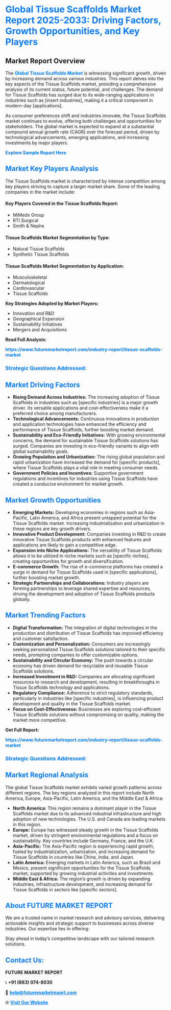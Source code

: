 <h1 style="color: #007BFF;">Global Tissue Scaffolds Market Report 2025-2033: Driving Factors, Growth Opportunities, and Key Players</h1>

<section id="overview">
<h2>Market Report Overview</h2>
<p>The <a href="https://www.futuremarketreport.com/industry-report/tissue-scaffolds-market" style="color: #007BFF; text-decoration: none;"><strong>Global Tissue Scaffolds Market</strong></a> is witnessing significant growth, driven by increasing demand across various industries. This report delves into the key aspects of the Tissue Scaffolds market, providing a comprehensive analysis of its current status, future potential, and challenges. The demand for Tissue Scaffolds has surged due to its wide-ranging applications in industries such as [insert industries], making it a critical component in modern-day [applications].</p>
<p>As consumer preferences shift and industries innovate, the Tissue Scaffolds market continues to evolve, offering both challenges and opportunities for stakeholders. The global market is expected to expand at a substantial compound annual growth rate (CAGR) over the forecast period, driven by technological advancements, emerging applications, and increasing investments by major players.</p>
</section>

<section id="overview">
<p><a href="https://www.futuremarketreport.com/request-sample/reportId=125139" style="color: #007BFF; text-decoration: none;"><strong>Explore Sample Report Here</strong></a></p>
</section>

<section id="key-players">
<h2 style="color: #007BFF;">Market Key Players Analysis</h2>
<p>The Tissue Scaffolds market is characterized by intense competition among key players striving to capture a larger market share. Some of the leading companies in the market include:</p>
<h4>Key Players Covered in the Tissue Scaffolds Report:</h4>
<ul><li>MiMedx Group</li><li>RTI Surgical</li><li>Smith &amp; Nephe</li></ul>
<h4>Tissue Scaffolds Market Segmentation by Type:</h4>
<ul><li>Natural Tissue Scaffolds</li><li>Synthetic Tissue Scaffolds</li></ul>

<h4>Tissue Scaffolds Market Segmentation by Application:</h4>
<ul><li>Musculoskeletal</li><li>Dermatological</li><li>Cardiovascular</li><li>Tissue Scaffolds</li></ul>
<p><strong>Key Strategies Adopted by Market Players:</strong></p>
<ul>
<li>Innovation and R&D</li>
<li>Geographical Expansion</li>
<li>Sustainability Initiatives</li>
<li>Mergers and Acquisitions</li>
</ul>
</section>

<section>
<p><strong>Read Full Analysis: </strong></p><a href="https://www.futuremarketreport.com/industry-report/tissue-scaffolds-market" style="color: #007BFF; text-decoration: none;"><strong>https://www.futuremarketreport.com/industry-report/tissue-scaffolds-market</strong></a>
<h3 style="color: #007BFF;">Strategic Questions Addressed:</h3>
</section>

<section id="driving-factors">
<h2 style="color: #007BFF;">Market Driving Factors</h2>
<ul>
<li><strong>Rising Demand Across Industries:</strong> The increasing adoption of Tissue Scaffolds in industries such as [specific industries] is a major growth driver. Its versatile applications and cost-effectiveness make it a preferred choice among manufacturers.</li>
<li><strong>Technological Advancements:</strong> Continuous innovations in production and application technologies have enhanced the efficiency and performance of Tissue Scaffolds, further boosting market demand.</li>
<li><strong>Sustainability and Eco-Friendly Initiatives:</strong> With growing environmental concerns, the demand for sustainable Tissue Scaffolds solutions has surged. Companies are investing in eco-friendly variants to align with global sustainability goals.</li>
<li><strong>Growing Population and Urbanization:</strong> The rising global population and rapid urbanization have increased the demand for [specific products], where Tissue Scaffolds plays a vital role in meeting consumer needs.</li>
<li><strong>Government Policies and Incentives:</strong> Supportive government regulations and incentives for industries using Tissue Scaffolds have created a conducive environment for market growth.</li>
</ul>
</section>

<section id="growth-opportunities">
<h2 style="color: #007BFF;">Market Growth Opportunities</h2>
<ul>
<li><strong>Emerging Markets:</strong> Developing economies in regions such as Asia-Pacific, Latin America, and Africa present untapped potential for the Tissue Scaffolds market. Increasing industrialization and urbanization in these regions are key growth drivers.</li>
<li><strong>Innovative Product Development:</strong> Companies investing in R&D to create innovative Tissue Scaffolds products with enhanced features and applications are likely to gain a competitive edge.</li>
<li><strong>Expansion into Niche Applications:</strong> The versatility of Tissue Scaffolds allows it to be utilized in niche markets such as [specific niches], creating opportunities for growth and diversification.</li>
<li><strong>E-commerce Growth:</strong> The rise of e-commerce platforms has created a surge in demand for Tissue Scaffolds used in [specific applications], further boosting market growth.</li>
<li><strong>Strategic Partnerships and Collaborations:</strong> Industry players are forming partnerships to leverage shared expertise and resources, driving the development and adoption of Tissue Scaffolds products globally.</li>
</ul>
</section>

<section id="trending-factors">
<h2 style="color: #007BFF;">Market Trending Factors</h2>
<ul>
<li><strong>Digital Transformation:</strong> The integration of digital technologies in the production and distribution of Tissue Scaffolds has improved efficiency and customer satisfaction.</li>
<li><strong>Customization and Personalization:</strong> Consumers are increasingly seeking personalized Tissue Scaffolds solutions tailored to their specific needs, prompting companies to offer customizable options.</li>
<li><strong>Sustainability and Circular Economy:</strong> The push towards a circular economy has driven demand for recyclable and reusable Tissue Scaffolds solutions.</li>
<li><strong>Increased Investment in R&D:</strong> Companies are allocating significant resources to research and development, resulting in breakthroughs in Tissue Scaffolds technology and applications.</li>
<li><strong>Regulatory Compliance:</strong> Adherence to strict regulatory standards, particularly in industries like [specific industries], is influencing product development and quality in the Tissue Scaffolds market.</li>
<li><strong>Focus on Cost-Effectiveness:</strong> Businesses are exploring cost-efficient Tissue Scaffolds solutions without compromising on quality, making the market more competitive.</li>
</ul>
</section>

<section>
<p><strong>Get Full Report: </strong></p><a href="https://www.futuremarketreport.com/industry-report/tissue-scaffolds-market" style="color: #007BFF; text-decoration: none;"><strong>https://www.futuremarketreport.com/industry-report/tissue-scaffolds-market</strong></a>
<h3 style="color: #007BFF;">Strategic Questions Addressed:</h3>
</section>


<section id="regional-analysis">
<h2 style="color: #007BFF;">Market Regional Analysis</h2>
<p>The global Tissue Scaffolds market exhibits varied growth patterns across different regions. The key regions analyzed in this report include North America, Europe, Asia-Pacific, Latin America, and the Middle East & Africa:</p>
<ul>
<li><strong>North America:</strong> This region remains a dominant player in the Tissue Scaffolds market due to its advanced industrial infrastructure and high adoption of new technologies. The U.S. and Canada are leading markets in this region.</li>
<li><strong>Europe:</strong> Europe has witnessed steady growth in the Tissue Scaffolds market, driven by stringent environmental regulations and a focus on sustainability. Key countries include Germany, France, and the U.K.</li>
<li><strong>Asia-Pacific:</strong> The Asia-Pacific region is experiencing rapid growth, fueled by industrialization, urbanization, and increasing demand for Tissue Scaffolds in countries like China, India, and Japan.</li>
<li><strong>Latin America:</strong> Emerging markets in Latin America, such as Brazil and Mexico, present significant opportunities for the Tissue Scaffolds market, supported by growing industrial activities and investments.</li>
<li><strong>Middle East & Africa:</strong> The region’s growth is driven by expanding industries, infrastructure development, and increasing demand for Tissue Scaffolds in sectors like [specific sectors].</li>
</ul>
</section>

<footer>
<h2 style="color: #007BFF;">About FUTURE MARKET REPORT</h2>
<p>We are a trusted name in market research and advisory services, delivering actionable insights and strategic support to businesses across diverse industries. Our expertise lies in offering:</p>

<p>Stay ahead in today’s competitive landscape with our tailored research solutions.</p>

<h2 style="color: #007BFF;">Contact Us:</h2>
<p><strong>FUTURE MARKET REPORT</strong></p>
<p>📞 <strong>+91 (883) 074-8030</strong></p>
<p>📧 <strong><a href="mailto:help@futuremarketreport.com" style="color: #007BFF;">help@futuremarketreport.com</a></strong></p>
<p>🌐 <strong><a href="https://www.futuremarketreport.com/" style="color: #007BFF;">Visit Our Website</a></strong></p>
</footer>
